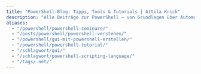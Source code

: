 ```yaml
---
title: "PowerShell-Blog: Tipps, Tools & Tutorials | Attila Krick"
description: "Alle Beiträge zur PowerShell – von Grundlagen über Automatisierung bis zu Profi-Tricks."
aliases:
  - "/powershell/powershell-seminare/"
  - "/posts/powershell/powershell-verstehen/"
  - "/powershell/gui-mit-powershell-erstellen/"
  - "/powershell/powershell-tutorial/"
  - "/schlagwort/gui/"
  - "/schlagwort/powershell-scripting-language/"
  - "/tags/.net/"
---
```

